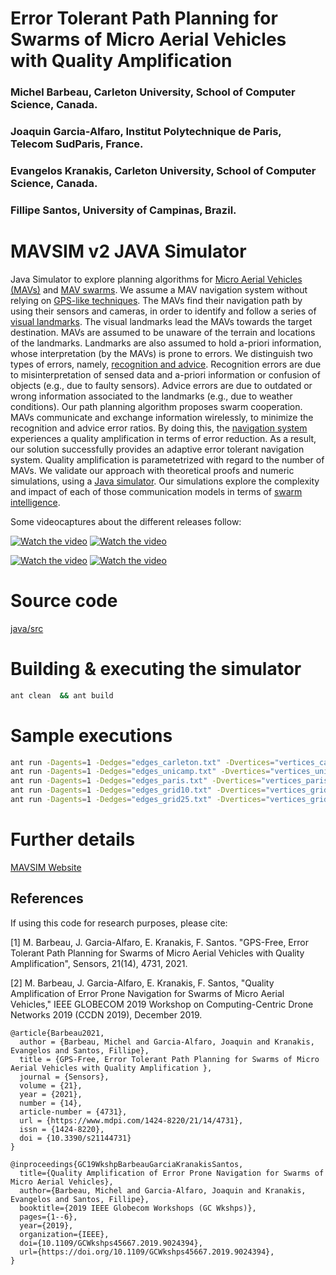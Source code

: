 # Error Tolerant Path Planning for Swarms of Micro Aerial Vehicles with Quality Amplification


### Michel Barbeau, Carleton University, School of Computer Science, Canada.

### Joaquin Garcia-Alfaro, Institut Polytechnique de Paris, Telecom SudParis, France.

### Evangelos Kranakis, Carleton University, School of Computer Science, Canada.

### Fillipe Santos, University of Campinas, Brazil.


# MAVSIM v2 JAVA Simulator

Java Simulator to explore planning algorithms for [Micro Aerial
Vehicles (MAVs)](https://en.wikipedia.org/wiki/Micro_air_vehicle) and
[MAV swarms](href="https://en.wikipedia.org/wiki/Swarm_behaviour).
We assume a MAV navigation system without relying on [GPS-like
techniques](https://en.wikipedia.org/wiki/Global_Positioning_System).
The MAVs find their navigation path by using their
sensors and cameras, in order to identify and follow a series of [visual
landmarks](https://en.wikipedia.org/wiki/Landmark). The visual landmarks lead
the MAVs towards the target destination.
MAVs are assumed to be unaware of the terrain and locations of the
landmarks. Landmarks are also assumed to hold a-priori information,
whose interpretation (by the MAVs) is prone to errors. We distinguish
two types of errors, namely, [recognition and advice](https://en.wikipedia.org/wiki/Error#Science_and_engineering).
Recognition errors are due to misinterpretation of
sensed data and a-priori information or confusion of objects (e.g.,
due to faulty sensors). Advice errors are due to outdated or wrong
information associated to the landmarks (e.g., due to weather
conditions). Our path planning algorithm proposes swarm cooperation.
MAVs communicate and exchange information wirelessly, to minimize the
recognition and advice error ratios. By doing this, the [navigation
system](https://en.wikipedia.org/wiki/Navigation_system) experiences a
quality amplification in terms of error
reduction. As a result, our solution successfully provides an adaptive
error tolerant navigation system. Quality amplification is
parametetrized with regard to the number of MAVs. We validate our
approach with theoretical proofs and numeric simulations, using a <a
href= "https://github.com/jgalfaro/mirrored-scavesim">Java
simulator</a>. Our simulations explore the complexity and impact of
each of those communication models in terms of [swarm
intelligence](https://en.wikipedia.org/wiki/Swarm_intelligence).

Some videocaptures about the different releases follow:

[![Watch the video](https://img.youtube.com/vi/_Ea2ci3XnXI/0.jpg)](https://youtu.be/_Ea2ci3XnXI)
[![Watch the video](https://img.youtube.com/vi/CuY3zvl-bKY/0.jpg)](https://youtu.be/CuY3zvl-bKY)

[![Watch the video](https://img.youtube.com/vi/_F7AbmR-QDM/0.jpg)](https://youtu.be/_F7AbmR-QDM)
[![Watch the video](https://img.youtube.com/vi/ePn1VMsyFHw/0.jpg)](https://youtu.be/ePn1VMsyFHw)


# Source code

[java/src](https://github.com/jgalfaro/mirrored-scavesim/tree/main/mavsim_v2/java/src)


# Building & executing the simulator

```bash
ant clean  && ant build
```

# Sample executions

```bash
ant run -Dagents=1 -Dedges="edges_carleton.txt" -Dvertices="vertices_carleton.txt" -Doutfile="teste.txt" -DagentSize=0.01 -DnodeSize=0.003 -DminLandmarks=100 -Dpath="path-carleton.txt"
ant run -Dagents=1 -Dedges="edges_unicamp.txt" -Dvertices="vertices_unicamp.txt" -Doutfile="teste.txt" -DagentSize=0.01 -DnodeSize=0.003 -DminLandmarks=30 -Dpath="path-unicamp.txt"
ant run -Dagents=1 -Dedges="edges_paris.txt" -Dvertices="vertices_paris.txt" -Doutfile="teste.txt" -DagentSize=0.01 -DnodeSize=0.003 -DminLandmarks=50 -Dpath="path-paris.txt"
ant run -Dagents=1 -Dedges="edges_grid10.txt" -Dvertices="vertices_grid10.txt" -Doutfile="teste.txt" -DagentSize=0.01 -DnodeSize=0.003 -DminLandmarks=10 -Dpath="path-grid10.txt"
ant run -Dagents=1 -Dedges="edges_grid25.txt" -Dvertices="vertices_grid25.txt" -Doutfile="teste.txt" -DagentSize=0.01 -DnodeSize=0.003 -DminLandmarks=20 -Dpath="path-grid25.txt"
```

# Further details

[MAVSIM Website](http://www-public.imtbs-tsp.eu/~garcia_a/web/prototypes/mavsim/)

## References

If using this code for research purposes, please cite:

[1] M. Barbeau, J. Garcia-Alfaro, E. Kranakis, F. Santos. "GPS-Free, Error Tolerant Path Planning for Swarms of Micro Aerial Vehicles with Quality Amplification", Sensors, 21(14), 4731, 2021. 

[2] M. Barbeau, J. Garcia-Alfaro, E. Kranakis, F. Santos, "Quality Amplification of Error Prone Navigation for Swarms of Micro Aerial Vehicles," IEEE GLOBECOM 2019 Workshop on Computing-Centric Drone Networks 2019 (CCDN 2019), December 2019. 

```
@article{Barbeau2021,
  author = {Barbeau, Michel and Garcia-Alfaro, Joaquin and Kranakis, Evangelos and Santos, Fillipe},
  title = {GPS-Free, Error Tolerant Path Planning for Swarms of Micro Aerial Vehicles with Quality Amplification },
  journal = {Sensors},
  volume = {21},
  year = {2021},
  number = {14},
  article-number = {4731},
  url = {https://www.mdpi.com/1424-8220/21/14/4731},
  issn = {1424-8220},
  doi = {10.3390/s21144731}
}

@inproceedings{GC19WkshpBarbeauGarciaKranakisSantos,
  title={Quality Amplification of Error Prone Navigation for Swarms of Micro Aerial Vehicles},
  author={Barbeau, Michel and Garcia-Alfaro, Joaquin and Kranakis, Evangelos and Santos, Fillipe},
  booktitle={2019 IEEE Globecom Workshops (GC Wkshps)},
  pages={1--6},
  year={2019},
  organization={IEEE},
  doi={10.1109/GCWkshps45667.2019.9024394},
  url={https://doi.org/10.1109/GCWkshps45667.2019.9024394},
}
```



